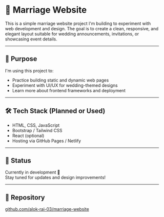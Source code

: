 # 💍 Marriage Website

This is a simple marriage website project I'm building to experiment with web development and design. The goal is to create a clean, responsive, and elegant layout suitable for wedding announcements, invitations, or showcasing event details.

---

## 📌 Purpose

I'm using this project to:

- Practice building static and dynamic web pages
- Experiment with UI/UX for wedding-themed designs
- Learn more about frontend frameworks and deployment

---

## 🛠 Tech Stack (Planned or Used)

- HTML, CSS, JavaScript
- Bootstrap / Tailwind CSS
- React (optional)
- Hosting via GitHub Pages / Netlify

---

## 🚧 Status

Currently in development 🚀  
Stay tuned for updates and design improvements!

---

## 🔗 Repository

[github.com/alok-rai-03/marriage-website](https://github.com/alok-rai-03/marriage-website)
